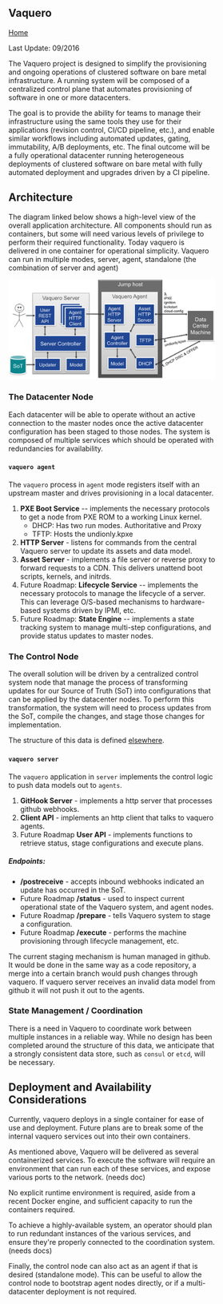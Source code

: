 <head>
            <meta charset="UTF-8">
            <!--[if IE]><meta http-equiv="X-UA-Compatible" content="IE=edge"><![endif]-->
            <meta name="viewport" content="width=device-width, initial-scale=1.0">
            <title>Vaquero Documentation</title>
            <link rel="stylesheet" type="text/css" href="../doc.css">
            <link rel="stylesheet" href="https://fonts.googleapis.com/css?family=Open+Sans:300,300italic,400,400italic,600,600italic%7CNoto+Serif:400,400italic,700,700italic%7CDroid+Sans+Mono:400">
            <style>
                .markdown-body {
                    box-sizing: border-box;
                    min-width: 200px;
                    max-width: 980px;
                    margin: 0 auto;
                    padding: 45px;
                }
            </style>
</head><article class="markdown-body">

# Vaquero
[Home](https://ciscocloud.github.io/vaquero-docs/)

Last Update: 09/2016

The Vaquero project is designed to simplify the provisioning and ongoing operations of clustered software on bare metal infrastructure. A running system will be composed of a centralized control plane that automates provisioning of software in one or more datacenters.

The goal is to provide the ability for teams to manage their infrastructure using the same tools they use for their applications (revision control, CI/CD pipeline, etc.), and enable similar workflows including automated updates, gating, immutability, A/B deployments, etc. The final outcome will be a fully operational datacenter running heterogeneous deployments of clustered software on bare metal with fully automated deployment and upgrades driven by a CI pipeline.

## Architecture

The diagram linked below shows a high-level view of the overall application architecture. All components should run as containers, but some will need various levels of privilege to perform their required functionality. Today vaquero is delivered in one container for operational simplicity. Vaquero can run in multiple modes, server, agent, standalone (the combination of server and agent)

![](https://raw.githubusercontent.com/CiscoCloud/vaquero-docs/gh-pages/docs/current/ppt-arch.png)

### The Datacenter Node

Each datacenter will be able to operate without an active connection to the master nodes once the active datacenter configuration has been staged to those nodes. The system is composed of multiple services which should be operated with redundancies for availability.

#### `vaquero agent`

The `vaquero` process in `agent` mode registers itself with an upstream master and drives provisioning in a local datacenter.

1. **PXE Boot Service** -- implements the necessary protocols to get a node from PXE ROM to a working Linux kernel.
    - DHCP: Has two run modes. Authoritative and Proxy
    - TFTP: Hosts the undionly.kpxe
2. **HTTP Server** - listens for commands from the central Vaquero server to update its assets and data model. 
3. **Asset Server** - implements a file server or reverse proxy to forward requests to a CDN. This delivers unattend boot scripts, kernels, and initrds.
4. Future Roadmap: **Lifecycle Service** -- implements the necessary protocols to manage the lifecycle of a server. This can leverage O/S-based mechanisms to hardware-based systems driven by IPMI, etc.
5. Future Roadmap: **State Engine** -- implements a state tracking system to manage multi-step configurations, and provide status updates to master nodes.

### The Control Node

The overall solution will be driven by a centralized control system node that manage the process of transforming updates for our Source of Truth (SoT) into configurations that can be applied by the datacenter nodes. To perform this transformation, the system will need to process updates from the SoT, compile the changes, and stage those changes for implementation.

The structure of this data is defined [elsewhere](https://ciscocloud.github.io/vaquero-docs/docs/current/data-model-howto.html).

#### `vaquero server`

The `vaquero` application in `server` implements the control logic to push data models out to `agents`.

1. **GitHook Server** - implements a http server that processes github webhooks.
2. **Client API** - implements an http client that talks to vaquero agents.
3. Future Roadmap **User API** - implements functions to retrieve status, stage configurations and execute plans.


##### Endpoints: 
* **/postreceive** - accepts inbound webhooks indicated an update has occurred in the SoT.
* Future Roadmap **/status** - used to inspect current operational state of the Vaquero system, and agent nodes.
* Future Roadmap **/prepare** - tells Vaquero system to stage a configuration.
* Future Roadmap **/execute** - performs the machine provisioning through lifecycle management, etc.

The current staging mechanism is human managed in github. It would be done in the same way as a code repository, a merge into a certain branch would push changes through vaquero. If vaquero server receives an invalid data model from github it will not push it out to the agents.

### State Management / Coordination

There is a need in Vaquero to coordinate work between multiple instances in a reliable way. While no design has been completed around the structure of this data, we anticipate that a strongly consistent data store, such as `consul` or `etcd`, will be necessary.

## Deployment and Availability Considerations

Currently, vaquero deploys in a single container for ease of use and deployment. Future plans are to break some of the internal vaquero services out into their own containers.

As mentioned above, Vaquero will be delivered as several containerized services. To execute the software will require an environment that can run each of these services, and expose various ports to the network. (needs doc)

No explicit runtime environment is required, aside from a recent Docker engine, and sufficient capacity to run the containers required.

To achieve a highly-available system, an operator should plan to run redundant instances of the various services, and ensure they're properly connected to the coordination system. (needs docs)

Finally, the control node can also act as an agent if that is desired (standalone mode). This can be useful to allow the control node to bootstrap agent nodes directly, or if a multi-datacenter deployment is not required.
